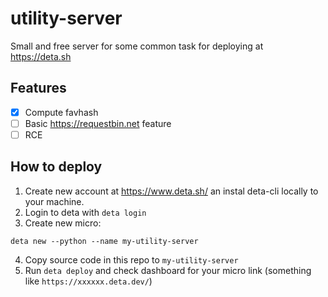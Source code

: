 # utility-server
Small and free server for some common task for deploying at https://deta.sh

## Features

- [x] Compute favhash
- [ ] Basic https://requestbin.net feature
- [ ] RCE

## How to deploy

1. Create new account at https://www.deta.sh/ an instal deta-cli locally to your machine.
2. Login to deta with `deta login`
3. Create new micro:

```
deta new --python --name my-utility-server
```

4. Copy source code in this repo to `my-utility-server`
5. Run `deta deploy` and check dashboard for your micro link (something like `https://xxxxxx.deta.dev/`)
